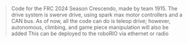 > Code for the FRC 2024 Season Crescendo, made by team 1915. 
> The drive system is swerve drive, using spark max motor controllers and a CAN bus.
> As of now, all the code can do is teleop drive; however, autonomous, climbing, and game piece manipulation will also be added
> This can be deployed to the roboRIO via ethernet or radio
